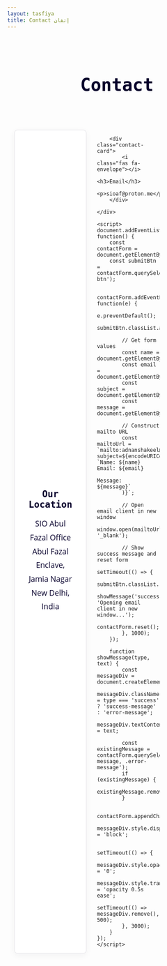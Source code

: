 ```yaml
---
layout: tasfiya
title: Contact إتقان
---
```


<style>
/* Add Thuluth font */
@import url('https://fonts.googleapis.com/css2?family=Amiri:wght@400;700&display=swap');

.thuluth-text {
    font-family: 'Amiri', serif;
    font-size: 1.8em;
    background: linear-gradient(45deg, #957718, #e2c27d);
    -webkit-background-clip: text;
    -webkit-text-fill-color: transparent;
    display: inline-block;
    font-weight: 700;
    filter: drop-shadow(2px 2px 4px rgba(149, 119, 24, 0.3));
}

@media (max-width: 768px) {
    .thuluth-text {
        font-size: 1.5em;
    }
}

.islamic-decoration {
    position: relative;
    text-align: center;
    padding: 2rem 0;
    margin-bottom: 3rem;
    overflow: hidden;
}

.islamic-decoration h1 {
    color: #07002c;
    font-size: 2.5rem;
    font-family: 'Almarena Mono', monospace;
    position: relative;
    z-index: 1;
    margin-bottom: 0;
    display: inline-block;
}

@media (max-width: 768px) {
    .islamic-decoration {
        padding: 1.5rem 0;
        margin-bottom: 2rem;
    }

    .islamic-decoration h1 {
        font-size: 2rem;
    }
}

@media (max-width: 480px) {
    .islamic-decoration {
        padding: 1rem 0;
        margin-bottom: 1.5rem;
    }

    .islamic-decoration h1 {
        font-size: 1.5rem;
    }
}

.contact-content {
    max-width: 1000px;
    margin: 0 auto;
    padding: 0 1rem;
    display: flex;
    flex-direction: column;
    align-items: center;
    justify-content: center;
    width: 100%;
}

.contact-info {
    display: grid;
    gap: 1.5rem;
    margin-bottom: 3rem;
    width: 100%;
    justify-content: center;
    grid-template-columns: repeat(auto-fit, minmax(250px, 300px));
}

.contact-card {
    background: #ffffff;
    padding: 2rem;
    border-radius: 8px;
    text-align: center;
    display: flex;
    flex-direction: column;
    align-items: center;
    justify-content: center;
    border: 1px solid rgba(16, 3, 47, 0.1);
    box-shadow: 0 4px 15px rgba(16, 3, 47, 0.05);
    transition: all 0.3s ease;
}

.contact-card:hover {
    transform: translateY(-5px);
    box-shadow: 0 8px 25px rgba(16, 3, 47, 0.12);
    border-color: rgba(16, 3, 47, 0.25);
}

.contact-card i {
    font-size: 2rem;
    margin-bottom: 1rem;
    display: block;
    background: linear-gradient(45deg, #957718, #e2c27d);
    -webkit-background-clip: text;
    -webkit-text-fill-color: transparent;
    filter: drop-shadow(2px 2px 4px rgba(149, 119, 24, 0.3));
}

.contact-card h3 {
    color: #07002c;
    margin-bottom: 1rem;
    font-size: 1.3rem;
    width: 100%;
    text-align: center;
    font-family: 'Almarena Mono', monospace;
}

.contact-card p {
    color: #07002c;
    line-height: 1.8;
    font-size: 1.1rem;
    text-align: center;
    width: 100%;
    margin: 0;
    font-family: 'Open Sans', sans-serif;
}

.contact-form {
    background: #ffffff;
    padding: 2rem;
    border-radius: 8px;
    border: 1px solid rgba(16, 3, 47, 0.1);
    box-shadow: 0 4px 15px rgba(16, 3, 47, 0.05);
}

.contact-form h2 {
    color: #07002c;
    margin-bottom: 2rem;
    text-align: center;
    font-size: 1.8rem;
    font-family: 'Almarena Mono', monospace;
}

.form-group {
    margin-bottom: 1.5rem;
}

.form-group label {
    display: block;
    color: #07002c;
    margin-bottom: 0.5rem;
    font-size: 1.1rem;
    font-family: 'Open Sans', sans-serif;
}

.form-group input,
.form-group textarea {
    width: 100%;
    padding: 0.8rem;
    background: #ffffff;
    border: 1px solid rgba(16, 3, 47, 0.1);
    border-radius: 8px;
    color: #07002c;
    font-size: 1.1rem;
    transition: all 0.3s ease;
    font-family: 'Open Sans', sans-serif;
}

.form-group input:focus,
.form-group textarea:focus {
    outline: none;
    border-color: #957718;
    box-shadow: 0 0 0 2px rgba(149, 119, 24, 0.2);
}

.submit-btn {
    width: 100%;
    padding: 1rem;
    background: linear-gradient(45deg, #957718, #e2c27d);
    border: none;
    border-radius: 8px;
    color: #ffffff;
    font-size: 1.1rem;
    cursor: pointer;
    transition: all 0.3s ease;
    display: flex;
    align-items: center;
    justify-content: center;
    gap: 0.5rem;
    font-family: 'Almarena Mono', monospace;
    box-shadow: 0 4px 15px rgba(149, 119, 24, 0.2);
}

.submit-btn:hover {
    transform: translateY(-2px);
    box-shadow: 0 8px 25px rgba(149, 119, 24, 0.3);
    background: linear-gradient(45deg, #8b6e17, #d4b76f);
}

@media (min-width: 768px) {
    .contact-info {
        grid-template-columns: repeat(3, 1fr);
    }
}

@media (max-width: 768px) {
    .contact-info {
        grid-template-columns: 1fr;
        max-width: 100%;
        padding: 0 1rem;
    }
    
    .contact-card {
        width: 100%;
        max-width: 350px;
        margin: 0 auto;
    }
    
    .contact-card,
    .contact-form {
        padding: 1.5rem;
    }
    
    .contact-card h3 {
        font-size: 1.2rem;
    }
    
    .contact-card p {
        font-size: 1rem;
    }
    
    .contact-form h2 {
        font-size: 1.5rem;
    }
    
    .form-group label {
        font-size: 1rem;
    }
    
    .form-group input,
    .form-group textarea {
        font-size: 1rem;
        padding: 0.7rem;
    }
    
    .submit-btn {
        padding: 0.8rem;
        font-size: 1rem;
    }
}

@media (max-width: 480px) {
    .contact-card {
        padding: 1.25rem;
    }
    
    .contact-form {
        padding: 1.25rem;
    }
    
    .contact-form h2 {
        font-size: 1.3rem;
    }
}

.success-message,
.error-message {
    display: none;
    padding: 1rem;
    border-radius: 8px;
    margin-top: 1rem;
    text-align: center;
    font-family: 'Open Sans', sans-serif;
}

.success-message {
    background: rgba(0, 255, 0, 0.05);
    border: 1px solid rgba(0, 255, 0, 0.2);
    color: #07002c;
}

.error-message {
    background: rgba(255, 0, 0, 0.05);
    border: 1px solid rgba(255, 0, 0, 0.2);
    color: #07002c;
}
</style>

<div class="islamic-decoration">
    <h1>Contact</h1>
</div>

<div class="contact-content">
    <div class="contact-info">
        <div class="contact-card">
            <i class="fas fa-map-marker-alt"></i>
            <h3>Our Location</h3>
            <p>SIO Abul Fazal Office<br>Abul Fazal Enclave, Jamia Nagar<br>New Delhi, India</p>
        </div>


        <div class="contact-card">
            <i class="fas fa-envelope"></i>
            <h3>Email</h3>
            <p>sioaf@proton.me</p>
        </div>

    </div>

    <script>
    document.addEventListener('DOMContentLoaded', function() {
        const contactForm = document.getElementById('contactForm');
        const submitBtn = contactForm.querySelector('.submit-btn');
        
        contactForm.addEventListener('submit', function(e) {
            e.preventDefault();
            submitBtn.classList.add('loading');
            
            // Get form values
            const name = document.getElementById('name').value;
            const email = document.getElementById('email').value;
            const subject = document.getElementById('subject').value;
            const message = document.getElementById('message').value;
            
            // Construct mailto URL
            const mailtoUrl = `mailto:adnanshakeel@pm.me?subject=${encodeURIComponent(subject)}&body=${encodeURIComponent(
    `Name: ${name}
    Email: ${email}

    Message:
    ${message}`
            )}`;
            
            // Open email client in new window
            window.open(mailtoUrl, '_blank');
            
            // Show success message and reset form
            setTimeout(() => {
                submitBtn.classList.remove('loading');
                showMessage('success', 'Opening email client in new window...');
                contactForm.reset();
            }, 1000);
        });
        
        function showMessage(type, text) {
            const messageDiv = document.createElement('div');
            messageDiv.className = type === 'success' ? 'success-message' : 'error-message';
            messageDiv.textContent = text;
            
            const existingMessage = contactForm.querySelector('.success-message, .error-message');
            if (existingMessage) {
                existingMessage.remove();
            }
            
            contactForm.appendChild(messageDiv);
            messageDiv.style.display = 'block';
            
            setTimeout(() => {
                messageDiv.style.opacity = '0';
                messageDiv.style.transition = 'opacity 0.5s ease';
                setTimeout(() => messageDiv.remove(), 500);
            }, 3000);
        }
    });
    </script> 